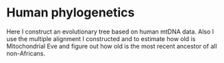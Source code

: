 # Human phylogenetics
Here I construct an evolutionary tree based on human mtDNA data. Also I use the multiple alignment I constructed and to estimate how old is Mitochondrial Eve and figure out how old is the most recent ancestor of all non-Africans.

